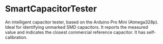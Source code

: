 # SmartCapacitorTester
An intelligent capacitor tester, based on the Arduino Pro Mini (Atmega328p). Ideal for identifying unmarked SMD capacitors. It reports the measured value and indicates the closest commercial reference capacitor. It has self-calibration.
